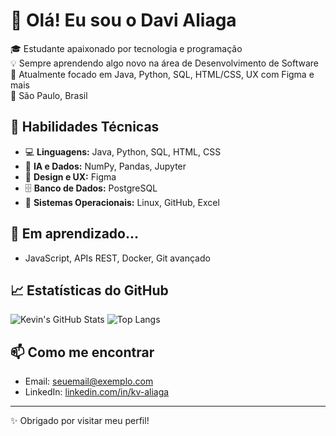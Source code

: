 # 👋 Olá! Eu sou o Davi Aliaga

🎓 Estudante apaixonado por tecnologia e programação  
💡 Sempre aprendendo algo novo na área de Desenvolvimento de Software  
🌱 Atualmente focado em Java, Python, SQL, HTML/CSS, UX com Figma e mais  
📍 São Paulo, Brasil

## 🚀 Habilidades Técnicas

- 💻 **Linguagens:** Java, Python, SQL, HTML, CSS
- 🧠 **IA e Dados:** NumPy, Pandas, Jupyter
- 🎨 **Design e UX:** Figma
- 🗄️ **Banco de Dados:** PostgreSQL
- 🐧 **Sistemas Operacionais:** Linux, GitHub, Excel

## 📘 Em aprendizado...

- JavaScript, APIs REST, Docker, Git avançado

## 📈 Estatísticas do GitHub

![Kevin's GitHub Stats](https://github-readme-stats.vercel.app/api?username=kv-aliaga&show_icons=true&theme=tokyonight)
![Top Langs](https://github-readme-stats.vercel.app/api/top-langs/?username=kv-aliaga&layout=compact&theme=tokyonight)

## 📫 Como me encontrar

- Email: seuemail@exemplo.com
- LinkedIn: [linkedin.com/in/kv-aliaga](https://linkedin.com/in/kv-aliaga)

---

✨ Obrigado por visitar meu perfil!
